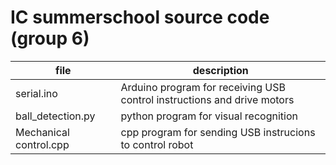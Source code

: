 IC summerschool source code (group 6)
==


file | description
---|---
serial.ino | Arduino program for receiving USB control instructions and drive motors
ball_detection.py | python program for visual recognition
Mechanical control.cpp | cpp program for sending USB instrucions to control robot


